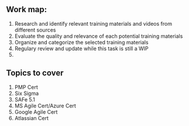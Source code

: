 ## Work map:
1. Research and identify relevant training materials and videos from different sources
2. Evaluate the quality and relevance of each potential training materials
3. Organize and categorize the selected training materials
4. Regulary review and update while this task is still a WIP
5. 

## Topics to cover
1. PMP Cert
2. Six Sigma
3. SAFe 5.1
4. MS Agile Cert/Azure Cert
5. Google Agile Cert
6. Atlassian Cert
